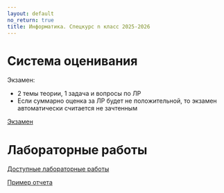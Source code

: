 ```yaml
---
layout: default
no_return: true
title: Информатика. Спецкурс n класс 2025-2026
---
```

# Система оценивания


Экзамен: 

- 2 темы теории, 1 задача и вопросы по ЛР
- Если суммарно оценка за ЛР будет не положительной, то экзамен автоматически считается не зачтенным

<a class="btn-w" href="{{site.baseurl}}/exam-2">Экзамен</a> 

# Лабораторные работы

<a class="btn-w" href="{{site.baseurl}}/labs/">Доступные лабораторные работы</a>  


<a class="btn-download" href="{{site.baseurl}}/resources/labs/report-example.md">Пример отчета</a>

[index]: {{site.baseurl}}/index
